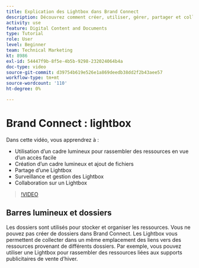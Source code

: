 ```yaml
---
title: Explication des Lightbox dans Brand Connect
description: Découvrez comment créer, utiliser, gérer, partager et collaborer sur un Lightbox dans Brand Connect de [!UICONTROL Gestion des actifs numériques Workfront].
activity: use
feature: Digital Content and Documents
type: Tutorial
role: User
level: Beginner
team: Technical Marketing
kt: 8986
exl-id: 54447f9b-8f5e-4b5b-9298-232024064b4a
doc-type: video
source-git-commit: d39754b619e526e1a869deedb38dd2f2b43aee57
workflow-type: tm+mt
source-wordcount: '110'
ht-degree: 0%

---
```


# Brand Connect : lightbox

Dans cette vidéo, vous apprendrez à :

* Utilisation d’un cadre lumineux pour rassembler des ressources en vue d’un accès facile
* Création d’un cadre lumineux et ajout de fichiers
* Partage d’une Lightbox
* Surveillance et gestion des Lightbox
* Collaboration sur un Lightbox

>[!VIDEO](https://video.tv.adobe.com/v/335248/?quality=12)

## Barres lumineux et dossiers

Les dossiers sont utilisés pour stocker et organiser les ressources. Vous ne pouvez pas créer de dossiers dans Brand Connect. Les Lightbox vous permettent de collecter dans un même emplacement des liens vers des ressources provenant de différents dossiers. Par exemple, vous pouvez utiliser une Lightbox pour rassembler des ressources liées aux supports publicitaires de vente d’hiver.
